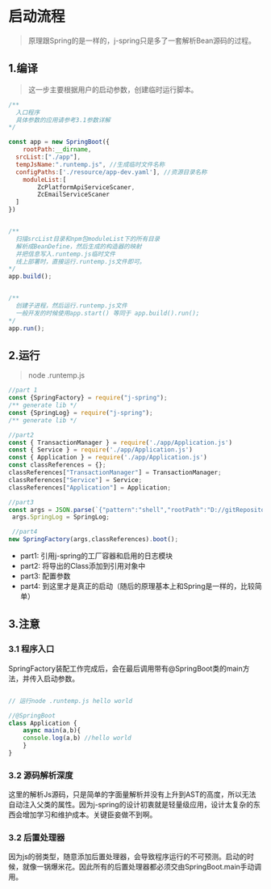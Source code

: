 # 启动流程
> 原理跟Spring的是一样的，j-spring只是多了一套解析Bean源码的过程。


## 1.编译
> 这一步主要根据用户的启动参数，创建临时运行脚本。

```js
/**
  入口程序
  具体参数的应用请参考3.1参数详解
*/

const app = new SpringBoot({
	rootPath:__dirname,
  srcList:["./app"],
  tempJsName:".runtemp.js", //生成临时文件名称
  configPaths:['./resource/app-dev.yaml'], //资源目录名称
	moduleList:[
		ZcPlatformApiServiceScaner,
		ZcEmailServiceScaner
  ]
})


/**
  扫描srcList目录和npm包moduleList下的所有目录
  解析成BeanDefine，然后生成的构造器的映射
  并把信息写入.runtemp.js临时文件
  线上部署时，直接运行.runtemp.js文件即可。
*/
app.build();


/**
  创建子进程，然后运行.runtemp.js文件
  一般开发的时候使用app.start() 等同于 app.build().run();
*/
app.run();
```

## 2.运行
> node .runtemp.js  

```js
//part 1
const {SpringFactory} = require("j-spring");
/** generate lib */
const {SpringLog} = require("j-spring");
/** generate lib */

//part2
const { TransactionManager } = require('./app/Application.js')
const { Service } = require('./app/Application.js')
const { Application } = require('./app/Application.js')
const classReferences = {};
classReferences["TransactionManager"] = TransactionManager;
classReferences["Service"] = Service;
classReferences["Application"] = Application;

//part3
const args = JSON.parse(`{"pattern":"shell","rootPath":"D://gitRepository//j-spring","srcList":["D://gitRepository//j-spring//app"],"moduleList":[],"tempJsName":".runtemp.js","configPaths":["D://gitRepository//j-spring//resource//app-dev.yaml"],"inputArgs":[],"packageName":"./spring","logPackageName":"./spring","annotation":{"valueInject":"Value","appBoot":"SpringBoot","beanInject":"Autowired","springFactory":"SpringFactory","springResource":"SpringResource","proxy":"Proxy","logInject":"log"}}`);
 args.SpringLog = SpringLog;

 //part4
new SpringFactory(args,classReferences).boot();

```


- part1: 引用j-spring的工厂容器和启用的日志模块  
- part2: 将导出的Class添加到引用对象中
- part3: 配置参数
- part4: 到这里才是真正的启动（随后的原理基本上和Spring是一样的，比较简单）

## 3.注意

### 3.1 程序入口
SpringFactory装配工作完成后，会在最后调用带有@SpringBoot类的main方法，并传入启动参数。
```js

// 运行node .runtemp.js hello world

//@SpringBoot
class Application {
	async main(a,b){
    console.log(a,b) //hello world
	}
}
```

### 3.2 源码解析深度
这里的解析Js源码，只是简单的字面量解析并没有上升到AST的高度，所以无法自动注入父类的属性。因为j-spring的设计初衷就是轻量级应用，设计太复杂的东西会增加学习和维护成本。关键臣妾做不到啊。

### 3.2 后置处理器
因为js的弱类型，随意添加后置处理器，会导致程序运行的不可预测。启动的时候，就像一锅爆米花。因此所有的后置处理器都必须交由SpringBoot.main手动调用。
